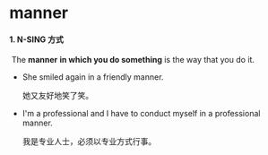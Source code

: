 # manner

#### 1. N-SING 方式

​	The **manner** **in which you do something** is the way that you do it.

- She smiled again in a friendly manner.

  她又友好地笑了笑。

- I'm a professional and I have to conduct myself in a professional manner.

  我是专业人士，必须以专业方式行事。